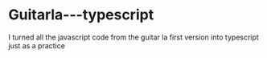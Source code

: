 # Guitarla---typescript
I turned all the javascript code from the guitar la first version into typescript just as a practice
